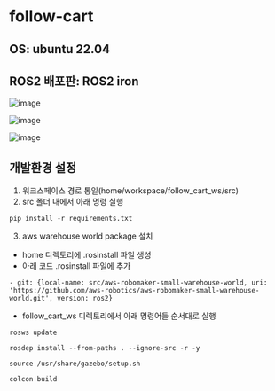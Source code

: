 # follow-cart


## OS: ubuntu 22.04
## ROS2 배포판: ROS2 iron

![image](https://github.com/follow-cart/follow-cart/assets/76193871/056d14de-6243-4535-b3ef-a6cb60f31de8)

![image](https://github.com/follow-cart/follow-cart/assets/76193871/a6551c5f-80e9-4152-8e06-5a3fed32636a)

![image](https://github.com/follow-cart/follow-cart/assets/76193871/0757e9ca-d7d1-430f-8781-faf2cc3d42d4)


## 개발환경 설정
1. 워크스페이스 경로 통일(home/workspace/follow_cart_ws/src)
2. src 폴더 내에서 아래 명령 실행


```
pip install -r requirements.txt
```

3. aws warehouse world package 설치
- home 디렉토리에 .rosinstall 파일 생성
- 아래 코드 .rosinstall 파일에 추가

```
- git: {local-name: src/aws-robomaker-small-warehouse-world, uri: 'https://github.com/aws-robotics/aws-robomaker-small-warehouse-world.git', version: ros2}
```

- follow_cart_ws 디렉토리에서 아래 명령어들 순서대로 실행

```
rosws update
```

```
rosdep install --from-paths . --ignore-src -r -y
```

```
source /usr/share/gazebo/setup.sh
```

```
colcon build
```
